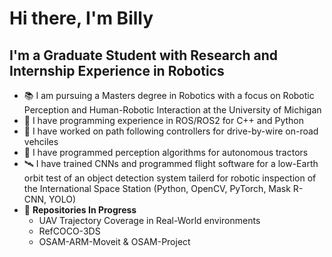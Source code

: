 # Hi there, I'm Billy


## I'm a Graduate Student with Research and Internship Experience in Robotics

* :books: I am pursuing a Masters degree in Robotics with a focus on Robotic Perception and Human-Robotic Interaction at the University of Michigan
* :robot: I have programming experience in ROS/ROS2 for C++ and Python
* :car: I have worked on path following controllers for drive-by-wire on-road vehciles
* :tractor: I have programmed perception algorithms for autonomous tractors
* :artificial_satellite: I have trained CNNs and programmed flight software for a low-Earth orbit test of an object detection system tailerd for robotic inspection of the International Space Station (Python, OpenCV, PyTorch, Mask R-CNN, YOLO)
* :wrench: **Repositories In Progress** 
  * UAV Trajectory Coverage in Real-World environments
  * RefCOCO-3DS
  * OSAM-ARM-Moveit & OSAM-Project
